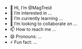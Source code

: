 - 👋 Hi, I’m @MagTreid
- 👀 I’m interested in ...
- 🌱 I’m currently learning ...
- 💞️ I’m looking to collaborate on ...
- 📫 How to reach me ...
- 😄 Pronouns: ...
- ⚡ Fun fact: ...

<!---
MagTreid/MagTreid is a ✨ special ✨ repository because its `README.md` (this file) appears on your GitHub profile.
You can click the Preview link to take a look at your changes.
--->
